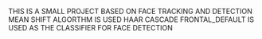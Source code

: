 THIS IS A SMALL PROJECT BASED ON FACE TRACKING AND DETECTION 
MEAN SHIFT ALGORTHM IS USED 
HAAR CASCADE FRONTAL_DEFAULT IS USED AS THE CLASSIFIER FOR FACE DETECTION 
